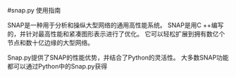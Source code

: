 #snap.py 使用指南

SNAP是一种用于分析和操纵大型网络的通用高性能系统。 
SNAP是用C ++编写的，并针对最高性能和紧凑图形表示进行了优化。 
它可以轻松扩展到拥有数亿个节点和数十亿边缘的大型网络。


Snap.py提供了SNAP的性能优势，并结合了Python的灵活性。 
大多数SNAP功能都可以通过Python中的Snap.py获得




